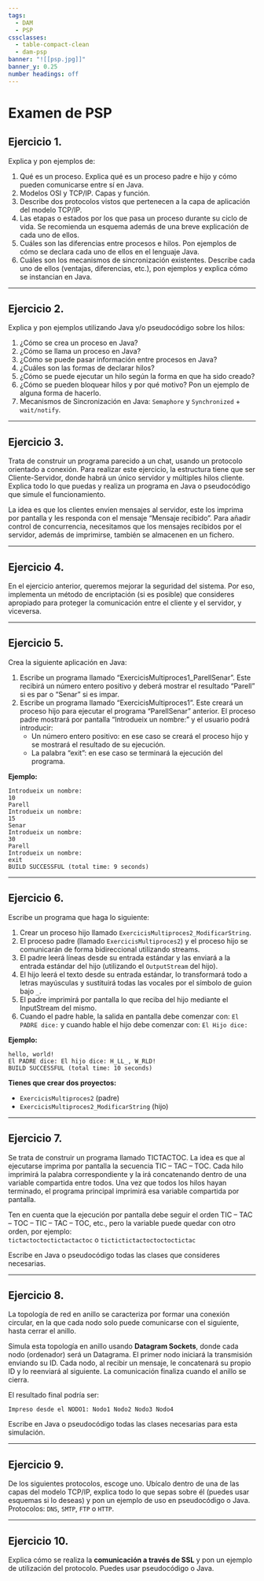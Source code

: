 ```yaml
---
tags:
  - DAM
  - PSP
cssclasses:
  - table-compact-clean
  - dam-psp
banner: "![[psp.jpg]]"
banner_y: 0.25
number headings: off
---
```


# **Examen de PSP**

## Ejercicio 1.
Explica y pon ejemplos de:  
1. Qué es un proceso. Explica qué es un proceso padre e hijo y cómo pueden comunicarse entre sí en Java.
2. Modelos OSI y TCP/IP. Capas y función.
3. Describe dos protocolos vistos que pertenecen a la capa de aplicación del modelo TCP/IP.
4. Las etapas o estados por los que pasa un proceso durante su ciclo de vida. Se recomienda un esquema además de una breve explicación de cada uno de ellos.
5. Cuáles son las diferencias entre procesos e hilos. Pon ejemplos de cómo se declara cada uno de ellos en el lenguaje Java.
6. Cuáles son los mecanismos de sincronización existentes. Describe cada uno de ellos (ventajas, diferencias, etc.), pon ejemplos y explica cómo se instancian en Java.

---

## Ejercicio 2.
Explica y pon ejemplos utilizando Java y/o pseudocódigo sobre los hilos:  
1. ¿Cómo se crea un proceso en Java?
2. ¿Cómo se llama un proceso en Java?
3. ¿Cómo se puede pasar información entre procesos en Java?
4. ¿Cuáles son las formas de declarar hilos?
5. ¿Cómo se puede ejecutar un hilo según la forma en que ha sido creado?
6. ¿Cómo se pueden bloquear hilos y por qué motivo? Pon un ejemplo de alguna forma de hacerlo.
7. Mecanismos de Sincronización en Java: `Semaphore` y `Synchronized` + `wait/notify`.

---

## Ejercicio 3.
Trata de construir un programa parecido a un chat, usando un protocolo orientado a conexión. Para realizar este ejercicio, la estructura tiene que ser Cliente-Servidor, donde habrá un único servidor y múltiples hilos cliente. Explica todo lo que puedas y realiza un programa en Java o pseudocódigo que simule el funcionamiento.

La idea es que los clientes envíen mensajes al servidor, este los imprima por pantalla y les responda con el mensaje “Mensaje recibido”. Para añadir control de concurrencia, necesitamos que los mensajes recibidos por el servidor, además de imprimirse, también se almacenen en un fichero.

---

## Ejercicio 4.
En el ejercicio anterior, queremos mejorar la seguridad del sistema. Por eso, implementa un método de encriptación (si es posible) que consideres apropiado para proteger la comunicación entre el cliente y el servidor, y viceversa.

---

## Ejercicio 5.
Crea la siguiente aplicación en Java:
1. Escribe un programa llamado “ExercicisMultiproces1_ParellSenar”. Este recibirá un número entero positivo y deberá mostrar el resultado “Parell” si es par o “Senar” si es impar.
2. Escribe un programa llamado “ExercicisMultiproces1”. Este creará un proceso hijo para ejecutar el programa “ParellSenar” anterior. El proceso padre mostrará por pantalla “Introdueix un nombre:” y el usuario podrá introducir:
    - Un número entero positivo: en ese caso se creará el proceso hijo y se mostrará el resultado de su ejecución.
    - La palabra “exit”: en ese caso se terminará la ejecución del programa.
    

**Ejemplo:**

```plaintext
Introdueix un nombre:
10
Parell
Introdueix un nombre:
15
Senar
Introdueix un nombre:
30
Parell
Introdueix un nombre:
exit
BUILD SUCCESSFUL (total time: 9 seconds)
```

---

## Ejercicio 6.
Escribe un programa que haga lo siguiente:  
1. Crear un proceso hijo llamado `ExercicisMultiproces2_ModificarString`.
2. El proceso padre (llamado `ExercicisMultiproces2`) y el proceso hijo se comunicarán de forma bidireccional utilizando streams.
3. El padre leerá líneas desde su entrada estándar y las enviará a la entrada estándar del hijo (utilizando el `OutputStream` del hijo).
4. El hijo leerá el texto desde su entrada estándar, lo transformará todo a letras mayúsculas y sustituirá todas las vocales por el símbolo de guion bajo `_`. 
5. El padre imprimirá por pantalla lo que reciba del hijo mediante el InputStream del mismo. 
6. Cuando el padre hable, la salida en pantalla debe comenzar con: `El PADRE dice:` y cuando hable el hijo debe comenzar con: `El Hijo dice:`

**Ejemplo:**

```terminal
hello, world!
El PADRE dice: El hijo dice: H_LL_, W_RLD!
BUILD SUCCESSFUL (total time: 10 seconds)
```

**Tienes que crear dos proyectos:**

- `ExercicisMultiproces2` (padre)
- `ExercicisMultiproces2_ModificarString` (hijo)
    

---

## Ejercicio 7.
Se trata de construir un programa llamado TICTACTOC. La idea es que al ejecutarse imprima por pantalla la secuencia TIC – TAC – TOC. Cada hilo imprimirá la palabra correspondiente y la irá concatenando dentro de una variable compartida entre todos. Una vez que todos los hilos hayan terminado, el programa principal imprimirá esa variable compartida por pantalla.
    

Ten en cuenta que la ejecución por pantalla debe seguir el orden TIC – TAC – TOC – TIC – TAC – TOC, etc., pero la variable puede quedar con otro orden, por ejemplo:  
`tictactoctoctictactactoc` o `tictictictactoctoctoctictac`

Escribe en Java o pseudocódigo todas las clases que consideres necesarias.

---

## Ejercicio 8.

La topología de red en anillo se caracteriza por formar una conexión circular, en la que cada nodo solo puede comunicarse con el siguiente, hasta cerrar el anillo.
    

Simula esta topología en anillo usando **Datagram Sockets**, donde cada nodo (ordenador) será un Datagrama. El primer nodo iniciará la transmisión enviando su ID. Cada nodo, al recibir un mensaje, le concatenará su propio ID y lo reenviará al siguiente. La comunicación finaliza cuando el anillo se cierra.

El resultado final podría ser:

```
Impreso desde el NODO1: Nodo1 Nodo2 Nodo3 Nodo4
```

Escribe en Java o pseudocódigo todas las clases necesarias para esta simulación.

---

## Ejercicio 9.
De los siguientes protocolos, escoge uno. Ubícalo dentro de una de las capas del modelo TCP/IP, explica todo lo que sepas sobre él (puedes usar esquemas si lo deseas) y pon un ejemplo de uso en pseudocódigo o Java. Protocolos: `DNS`, `SMTP`, `FTP` o `HTTP`.
    

---

## Ejercicio 10.
Explica cómo se realiza la **comunicación a través de SSL** y pon un ejemplo de utilización del protocolo. Puedes usar pseudocódigo o Java.